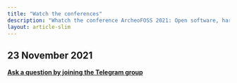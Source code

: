```yaml
---
title: "Watch the conferences"
description: "Whatch the conference ArcheoFOSS 2021: Open software, hardware, processes, data and formats in archaeological research"
layout: article-slim
---
```


## 23 November 2021

**[Ask a question by joining the Telegram group](https://t.me/ArcheoFOSS_2021)**